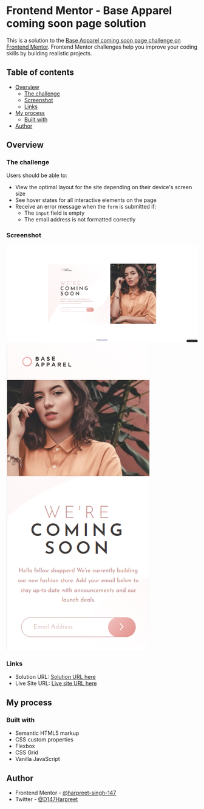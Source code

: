 # Frontend Mentor - Base Apparel coming soon page solution

This is a solution to the [Base Apparel coming soon page challenge on Frontend Mentor](https://www.frontendmentor.io/challenges/base-apparel-coming-soon-page-5d46b47f8db8a7063f9331a0). Frontend Mentor challenges help you improve your coding skills by building realistic projects.

## Table of contents

- [Overview](#overview)
  - [The challenge](#the-challenge)
  - [Screenshot](#screenshot)
  - [Links](#links)
- [My process](#my-process)
  - [Built with](#built-with)
- [Author](#author)

## Overview

### The challenge

Users should be able to:

- View the optimal layout for the site depending on their device's screen size
- See hover states for all interactive elements on the page
- Receive an error message when the `form` is submitted if:
  - The `input` field is empty
  - The email address is not formatted correctly

### Screenshot

![](./images/base-apparel-desktop-screenshot.png)
![](./images/base-apparel-mobile-screenshot.png)

### Links

- Solution URL: [Solution URL here](https://www.frontendmentor.io/solutions/base-apparel-coming-soon-page-in-html-css-and-javascript-bGVAicrSox)
- Live Site URL: [Live site URL here](https://harpreet-singh-147.github.io/front-end-mentor-base-apparel-coming-soon/)

## My process

### Built with

- Semantic HTML5 markup
- CSS custom properties
- Flexbox
- CSS Grid
- Vanilla JavaScript

## Author

- Frontend Mentor - [@harpreet-singh-147](https://www.frontendmentor.io/profile/harpreet-singh-147)
- Twitter - [@D147Harpreet](https://twitter.com/D147Harpreet)
